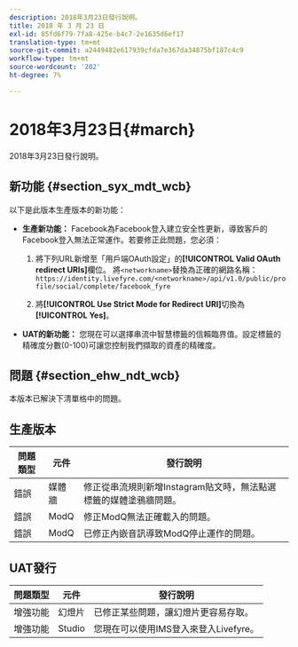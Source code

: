 ```yaml
---
description: 2018年3月23日發行說明。
title: 2018 年 3 月 23 日
exl-id: 85fd6f79-7fa8-425e-b4c7-2e1635d6ef17
translation-type: tm+mt
source-git-commit: a2449482e617939cfda7e367da34875bf187c4c9
workflow-type: tm+mt
source-wordcount: '202'
ht-degree: 7%

---
```


# 2018年3月23日{#march}

2018年3月23日發行說明。

## 新功能 {#section_syx_mdt_wcb}

以下是此版本生產版本的新功能：

* **生產新功能：** Facebook為Facebook登入建立安全性更新，導致客戶的Facebook登入無法正常運作。若要修正此問題，您必須：

   1. 將下列URL新增至「用戶端OAuth設定」的&#x200B;**[!UICONTROL Valid OAuth redirect URIs]**&#x200B;欄位。 將`<networkname>`替換為正確的網路名稱：
      `https://identity.livefyre.com/<networkname>/api/v1.0/public/profile/social/complete/facebook_fyre`

   1. 將&#x200B;**[!UICONTROL Use Strict Mode for Redirect URI]**&#x200B;切換為&#x200B;**[!UICONTROL Yes]**。

* **UAT的新功能：** 您現在可以選擇串流中智慧標籤的信賴臨界值。設定標籤的精確度分數(0-100)可讓您控制我們擷取的資產的精確度。

## 問題 {#section_ehw_ndt_wcb}

本版本已解決下清單格中的問題。

## 生產版本

| **問題類型** | **元件** | **發行說明** |
|---|---|---|
| 錯誤 | 媒體牆 | 修正從串流規則新增Instagram貼文時，無法點選標籤的媒體塗鴉牆問題。 |
| 錯誤 | ModQ | 修正ModQ無法正確載入的問題。 |
| 錯誤 | ModQ | 已修正內嵌音訊導致ModQ停止運作的問題。 |

## UAT發行

| **問題類型** | **元件** | **發行說明** |
|---|---|---|
| 增強功能 | 幻燈片 | 已修正某些問題，讓幻燈片更容易存取。 |
| 增強功能 | Studio | 您現在可以使用IMS登入來登入Livefyre。 |
